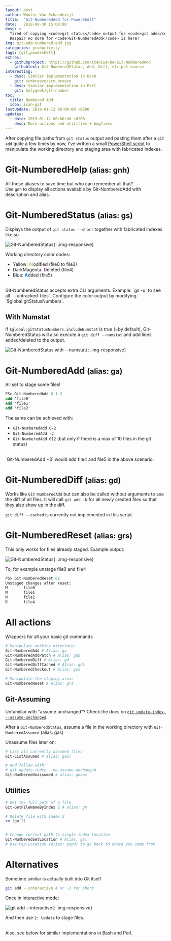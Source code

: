 ```yaml
---
layout: post
author: Wouter Van Schandevijl
title:  "Git-NumberedAdd for PowerShell"
date:   2018-08-30 15:00:00
desc: >
  Tired of copying <code>git status</code> output for <code>git add</code> input for the millionth time?
  Despair no more for <code>Git-NumberedAdd</code> is here!
img: git-add-numbered-add.jpg
categories: productivity
tags: [git,powershell]
extras:
  - githubproject: https://github.com/itenium-be/Git-NumberedAdd
    githubtext: Git-NumberedStatus, Add, Diff, etc ps1 source
interesting:
  - desc: Similar implementation in Bash
    git: scmbreeze/scm_breeze
  - desc: Similar implementation in Perl
    git: holygeek/git-number
toc:
  title: Numbered Add
  icon: icon-git
lastUpdate: 2019-01-12 00:00:00 +0200
updates:
  - date: 2019-01-12 00:00:00 +0200
    desc: More actions and utilities + bugfixes
---
```


After copying file paths from `git status` output and pasting them after a `git add` quite a few times
by now, I've written a small [PowerShell script](https://github.com/itenium-be/Git-NumberedAdd)
to manipulate the working directory and staging area with fabricated indexes.

<!--more-->

# Git-NumberedHelp <small>(alias: gnh)</small>

All these aliases to save time but who can remember all that?  
Use `gnh` to display all actions available by Git-NumberedAdd with description and alias.


# Git-NumberedStatus <small>(alias: gs)</small>

Displays the output of `git status --short` together with fabricated indexes like so

![Git-NumberedStatus](/assets/blog-images/git-add-numbered-status.png){: .img-responsive}

Working directory color codes:
- Yellow: <span style="color: #CDCB7D">**M**</span>odified (file0 to file3)
- DarkMagenta: <span style="color: #8C5998">**D**</span>eleted (file4)
- Blue: <span style="color: #0480EF">**A**</span>dded (file5)

<br>
Git-NumberedStatus accepts extra CLI arguments. Example: `gs -u` to see all `--untracked-files`.  
Configure the color output by modifying `$global:gitStatusNumbers`.

## With Numstat

If `$global:gitStatusNumbers.includeNumstat` is true (=by default), Git-NumberedStatus will also
execute a `git diff --numstat` and add lines added/deleted to the output.

![Git-NumberedStatus with --numstat](/assets/blog-images/git-add-numbered-status-numstat.png){: .img-responsive}


# Git-NumberedAdd <small>(alias: ga)</small>

All set to stage some files!

```ps
PS> Git-NumberedAdd 0 1 2
add 'file0'
add 'file1'
add 'file2'
```

The same can be achieved with:  
- `Git-NumberedAdd 0-2`
- `Git-NumberedAdd -3`
- `Git-NumberedAdd 012` (but only if there is a max of 10 files in the git status)

<br>
`Git-NumberedAdd +3` would add file4 and file5 in the above scenario.



# Git-NumberedDiff <small>(alias: gd)</small>

Works like `Git-NumberedAdd` but can also be called without arguments to
see the diff of all files. It will call `git add -N` for all newly created
files so that they also show up in the diff.

`git diff --cached` is currently not implemented in this script.

# Git-NumberedReset <small>(alias: grs)</small>

This only works for files already staged.
Example output:  

![Git-NumberedStatus](/assets/blog-images/git-add-numbered-status-staged.png){: .img-responsive}

To, for example unstage file0 and file4  
```ps
PS> Git-NumberedReset 02
Unstaged changes after reset:
M       file0
M       file1
M       file2
D       file4
```

# All actions

Wrappers for all your basic git commands

```powershell
# Manipulate working directory:
Git-NumberedAdd # Alias: ga
Git-NumberedAddPatch # Alias: gap
Git-NumberedDiff # Alias: gd
Git-NumberedDiffCached # Alias: gdc
Git-NumberedCheckout # Alias: gco

# Manipulate the staging area:
Git-NumberedReset # Alias: grs
```

## Git-Assuming

Unfamiliar with "assume unchanged"?
Check the docs on [`git update-index --assume-unchanged`](https://git-scm.com/docs/git-update-index).

After a `Git-NumberedStatus`, assume a file in the working directory with `Git-NumberedAssumed` (alias: gas)

Unassume files later on:

```powershell
# List all currently assumed files
Git-ListAssumed # alias: gasl

# and follow with:
# git update-index --no-assume-unchanged
Git-NumberedUnassumed # alias: gnoas
```


## Utilities

```powershell
# Get the full path of a file
Git-GetFileNameByIndex 2 # alias: gn

# Delete file with index 2
rm (gn 2)


# Change current path to single index location
Git-NumberedSetLocation # Alias: gsl
# Use Pop-Location (alias: popd) to go back to where you came from
```

# Alternatives

Sometime similar is actually built into Git itself
```bash
git add --interactive # or -i for short
```

Once in interactive mode:  

![git add --interactive](/assets/blog-images/git-add-interactive.png){: .img-responsive}

And then use `2: Update` to stage files.

<br>
Also, see below for similar implementations in Bash and Perl.
